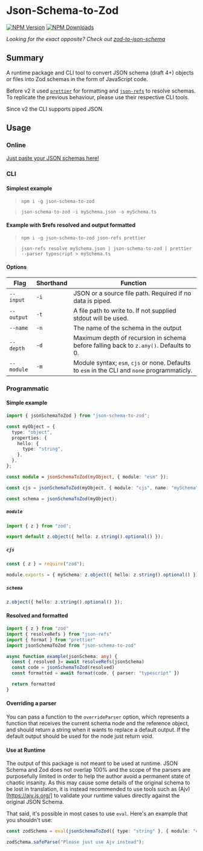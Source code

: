 # Json-Schema-to-Zod

[![NPM Version](https://img.shields.io/npm/v/json-schema-to-zod.svg)](https://npmjs.org/package/json-schema-to-zod)
[![NPM Downloads](https://img.shields.io/npm/dw/json-schema-to-zod.svg)](https://npmjs.org/package/json-schema-to-zod)

_Looking for the exact opposite? Check out [zod-to-json-schema](https://npmjs.org/package/zod-to-json-schema)_

## Summary

A runtime package and CLI tool to convert JSON schema (draft 4+) objects or files into Zod schemas in the form of JavaScript code.

Before v2 it used [`prettier`](https://www.npmjs.com/package/prettier) for formatting and [`json-refs`](https://www.npmjs.com/package/json-refs) to resolve schemas. To replicate the previous behaviour, please use their respective CLI tools.

Since v2 the CLI supports piped JSON.

## Usage

### Online

[Just paste your JSON schemas here!](https://stefanterdell.github.io/json-schema-to-zod-react/)

### CLI

#### Simplest example

> `npm i -g json-schema-to-zod`

> `json-schema-to-zod -i mySchema.json -o mySchema.ts`

#### Example with $refs resolved and output formatted

> `npm i -g json-schema-to-zod json-refs prettier`

> `json-refs resolve mySchema.json | json-schema-to-zod | prettier --parser typescript > mySchema.ts`

#### Options

| Flag       | Shorthand | Function                                                                                     |
| ---------- | --------- | -------------------------------------------------------------------------------------------- |
| `--input`  | `-i`      | JSON or a source file path. Required if no data is piped.                                    |
| `--output` | `-t`      | A file path to write to. If not supplied stdout will be used.                                |
| `--name`   | `-n`      | The name of the schema in the output                                                         |
| `--depth`  | `-d`      | Maximum depth of recursion in schema before falling back to `z.any()`. Defaults to 0.        |
| `--module` | `-m`      | Module syntax; `esm`, `cjs` or none. Defaults to `esm` in the CLI and `none` programmaticly. |

### Programmatic

#### Simple example

```typescript
import { jsonSchemaToZod } from "json-schema-to-zod";

const myObject = {
  type: "object",
  properties: {
    hello: {
      type: "string",
    },
  },
};

const module = jsonSchemaToZod(myObject, { module: "esm" });

const cjs = jsonSchemaToZod(myObject, { module: "cjs", name: "mySchema" });

const schema = jsonSchemaToZod(myObject);
```

##### `module`

```typescript
import { z } from "zod";

export default z.object({ hello: z.string().optional() });
```

##### `cjs`

```typescript
const { z } = require("zod");

module.exports = { mySchema: z.object({ hello: z.string().optional() }) };
```

##### `schema`

```typescript
z.object({ hello: z.string().optional() });
```

#### Resolved and formatted

```typescript
import { z } from "zod"
import { resolveRefs } from "json-refs"
import { format } from "prettier"
import jsonSchemaToZod from "json-schema-to-zod"

async function example(jsonSchema: any) {
  const { resolved }= await resolveRefs(jsonSchema)
  const code = jsonSchemaToZod(resolved)
  const formatted = await format(code, { parser: "typescript" })

  return formatted
}
```

#### Overriding a parser

You can pass a function to the `overrideParser` option, which represents a function that receives the current schema node and the reference object, and should return a string when it wants to replace a default output. If the default output should be used for the node just return void.

#### Use at Runtime

The output of this package is not meant to be used at runtime. JSON Schema and Zod does not overlap 100% and the scope of the parsers are purposefully limited in order to help the author avoid a permanent state of chaotic insanity. As this may cause some details of the original schema to be lost in translation, it is instead recommended to use tools such as (Ajv)[https://ajv.js.org/] to validate your runtime values directly against the original JSON Schema.

That said, it's possible in most cases to use `eval`. Here's an example that you shouldn't use:

```typescript
const zodSchema = eval(jsonSchemaToZod({ type: "string" }, { module: "cjs" }));

zodSchema.safeParse("Please just use Ajv instead");
```
